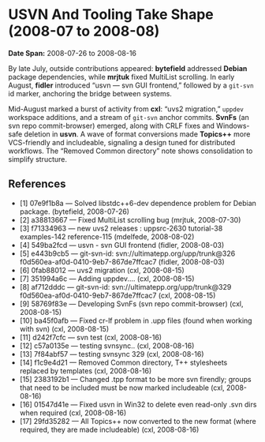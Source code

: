 # USVN And Tooling Take Shape (2008-07 to 2008-08)
**Date Span:** 2008-07-26 to 2008-08-16

By late July, outside contributions appeared: **bytefield** addressed **Debian** package dependencies, while **mrjtuk** fixed MultiList scrolling. In early August, **fidler** introduced “usvn — svn GUI frontend,” followed by a `git-svn` id marker, anchoring the bridge between systems.

Mid-August marked a burst of activity from **cxl**: “uvs2 migration,” `uppdev` workspace additions, and a stream of `git-svn` anchor commits. **SvnFs** (an svn repo commit-browser) emerged, along with CRLF fixes and Windows-safe deletion in **usvn**. A wave of format conversions made **Topics++** more VCS-friendly and includeable, signaling a design tuned for distributed workflows. The “Removed Common directory” note shows consolidation to simplify structure.

## References
- [1] 07e9f1b8a — Solved libstdc++6-dev dependence problem for Debian package. (bytefield, 2008-07-26)
- [2] a38813667 — Fixed MultiList scrolling bug (mrjtuk, 2008-07-30)
- [3] f71334963 — new uvs2 releases : uppsrc-2630  tutorial-38  examples-142  reference-115 (mdelfede, 2008-08-02)
- [4] 549ba2fcd — usvn - svn GUI frontend (fidler, 2008-08-03)
- [5] e443b9cb5 — git-svn-id: svn://ultimatepp.org/upp/trunk@326 f0d560ea-af0d-0410-9eb7-867de7ffcac7 (fidler, 2008-08-03)
- [6] 0fab88012 — uvs2 migration (cxl, 2008-08-15)
- [7] 351994a6c — Adding uppdev.... (cxl, 2008-08-15)
- [8] af712dddc — git-svn-id: svn://ultimatepp.org/upp/trunk@329 f0d560ea-af0d-0410-9eb7-867de7ffcac7 (cxl, 2008-08-15)
- [9] 58769f83e — Developing SvnFs (svn repo commit-browser) (cxl, 2008-08-15)
- [10] ba45f0afb — Fixed cr-lf problem in .upp files (found when working with svn) (cxl, 2008-08-15)
- [11] d242f7cfc — svn test (cxl, 2008-08-16)
- [12] c57a0135e — testing svnsync.. (cxl, 2008-08-16)
- [13] 7f84abf57 — testing svnsync 329 (cxl, 2008-08-16)
- [14] f1c9e4d21 — Removed Common directory, T++ stylesheets replaced by templates (cxl, 2008-08-16)
- [15] 2383192b1 — Changed .tpp format to be more svn firendly; groups that need to be included must be now marked includeable (cxl, 2008-08-16)
- [16] 01547d41e — Fixed usvn in Win32 to delete even read-only .svn dirs when required (cxl, 2008-08-16)
- [17] 29fd35282 — All Topics++ now converted to the new format (where required, they are made includeable) (cxl, 2008-08-16)
